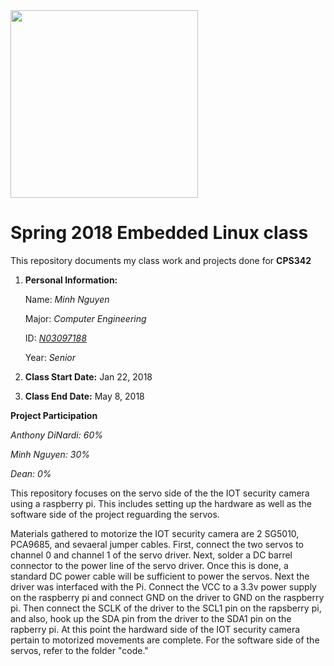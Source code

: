 <img src="https://www.newpaltz.edu/media/identity/logos/newpaltzlogo.jpg" width="300">

# Spring 2018 Embedded Linux class
This repository documents my class work and projects done for **CPS342**
1. **Personal Information:**

   Name: *Minh Nguyen* 
   
   Major: *Computer Engineering*  
   
   ID: *[N03097188](https://github.com/N03097188)*  
   
   Year: *Senior*
   
2. **Class Start Date:** Jan 22, 2018
3. **Class End Date:** May 8, 2018

**Project Participation**

*Anthony DiNardi: 60%*

*Minh Nguyen: 30%*

*Dean: 0%*





This repository focuses on the servo side of the the IOT security camera using a raspberry pi. This includes setting up the hardware as well as the software side of the project reguarding the servos. 

Materials gathered to motorize the IOT security camera are 2 SG5010, PCA9685, and sevaeral jumper cables. First, connect the two servos to channel 0 and channel 1 of the servo driver. Next, solder a DC barrel connector to the power line of the servo driver. Once this is done, a standard DC power cable will be sufficient to power the servos. Next the driver was interfaced with the Pi. Connect the VCC to a 3.3v power supply on the raspberry pi and connect GND on the driver to GND on the raspberry pi. Then connect the SCLK of the driver to the SCL1 pin on the rapsberry pi, and also, hook up the SDA pin from the driver to the SDA1 pin on the rapberry pi. At this point the hardward side of the IOT security camera pertain to motorized movements are complete. For the software side of the servos, refer to the folder "code." 
